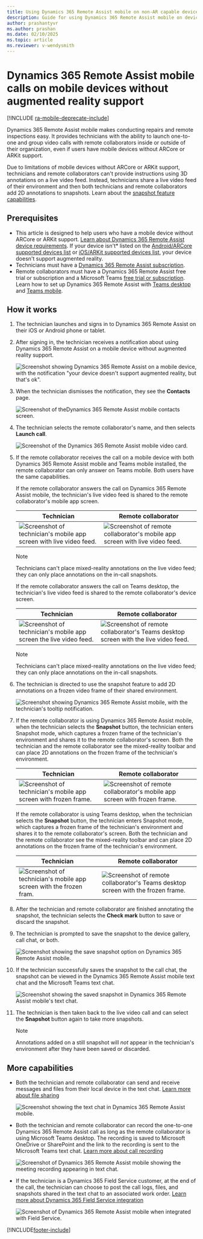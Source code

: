 ```yaml
---
title: Using Dynamics 365 Remote Assist mobile on non-AR capable devices 
description: Guide for using Dynamics 365 Remote Assist mobile on devices without AR capabilities.
author: prashantyvr
ms.author: prashan
ms.date: 02/10/2025
ms.topic: article
ms.reviewer: v-wendysmith
---
```


# Dynamics 365 Remote Assist mobile calls on mobile devices without augmented reality support

[!INCLUDE [ra-mobile-deprecate-include](../../includes/ra-mobile-deprecate.md)]

Dynamics 365 Remote Assist mobile makes conducting repairs and remote inspections easy. It provides technicians with the ability to launch one-to-one and group video calls with remote collaborators inside or outside of their organization, even if users have mobile devices without ARCore or ARKit support.

Due to limitations of mobile devices without ARCore or ARKit support, technicians and remote collaborators can't provide instructions using 3D annotations on a live video feed. Instead, technicians share a live video feed of their environment and then both technicians and remote collaborators add 2D annotations to snapshots. Learn about the [snapshot feature capabilities](./annotate-snapshot.md).

## Prerequisites

- This article is designed to help users who have a mobile device without ARCore or ARKit support. [Learn about Dynamics 365 Remote Assist device requirements](../requirements.md). If your device isn't* listed on the [Android/ARCore supported devices list](https://developers.google.com/ar/discover/supported-devices) or [iOS/ARKit supported devices list](https://developers.google.com/ar/discover/supported-devices#ios), your device doesn't support augmented reality.
- Technicians must have a [Dynamics 365 Remote Assist subscription](../buy-remote-assist.md).
- Remote collaborators must have a Dynamics 365 Remote Assist free trial or subscription and a Microsoft Teams [free trial or subscription](https://www.microsoft.com/microsoft-365/microsoft-teams/group-chat-software). Learn how to set up Dynamics 365 Remote Assist with [Teams desktop](../teams-pc-all.md) and [Teams mobile](../teams-mobile-all.md).

## How it works

1. The technician launches and signs in to Dynamics 365 Remote Assist on their iOS or Android phone or tablet.

1. After signing in, the technician receives a notification about using Dynamics 365 Remote Assist on a mobile device without augmented reality support.

   ![Screenshot showing Dynamics 365 Remote Assist on a mobile device, with the notification "your device doesn't support augmented reality, but that's ok".](./media/no-ar-1.jpg "AR Notification")

1. When the technician dismisses the notification, they see the **Contacts** page.

   ![Screenshot of theDynamics 365 Remote Assist mobile contacts screen.](./media/no-ar-2.jpg "Contacts")

1. The technician selects the remote collaborator's name, and then selects **Launch call**.   

   ![Screenshot of the Dynamics 365 Remote Assist mobile video card.](./media/no-ar-launch-call.jpg "Screenshot of the Dynamics 365 Remote Assist mobile video card")
   

5. If the remote collaborator receives the call on a mobile device with both Dynamics 365 Remote Assist mobile and Teams mobile installed, the remote collaborator can only answer on Teams mobile. Both users have the same capabilities.

   If the remote collaborator answers the call on Dynamics 365 Remote Assist mobile, the technician's live video feed is shared to the remote collaborator's mobile app screen.

    |Technician|Remote collaborator|
    |------------------------------------------------|------------------------------------------------|
    |![Screenshot of technician's mobile app screen with live video feed.](./media/technician-7.jpg)|![Screenshot of remote collaborator's mobile app screen with live video feed.](./media/remote-collaborator-7.jpg)|  

   > [!NOTE]
   > Technicians can't place mixed-reality annotations on the live video feed; they can only place annotations on the in-call snapshots.

   If the remote collaborator answers the call on Teams desktop, the technician's live video feed is shared to the remote collaborator's device screen.
   
   |Technician|Remote collaborator|
   |----------------------------------|--------------------------------------------------------------------|
   |![Screenshot of technician's mobile app screen the live video feed.](./media/technician-8.jpg)|![Screenshot of remote collaborator's Teams desktop screen with the live video feed.](./media/remote-collaborator-desktop-8.jpg)|  

   > [!NOTE]
   > Technicians can't place mixed-reality annotations on the live video feed; they can only place annotations on the in-call snapshots.

   

6. The technician is directed to use the snapshot feature to add 2D annotations on a frozen video frame of their shared environment.

   ![Screenshot showing Dynamics 365 Remote Assist mobile, with the technician's tooltip notification.](./media/technician-share-snapshot.jpg "Screenshot showing Dynamics 365 Remote Assist mobile, with the technician's tooltip notification")

7. If the remote collaborator is using Dynamics 365 Remote Assist mobile, when the technician selects the **Snapshot** button, the technician enters Snapshot mode, which captures a frozen frame of the technician's environment and shares it to the remote collaborator's screen. Both the technician and the remote collaborator see the mixed-reality toolbar and can  place 2D annotations on the frozen frame of the technician's environment.

   |Technician|Remote collaborator|
   |------------------------------------------------|------------------------------------------------|
   |![Screenshot of technician's mobile app screen with frozen frame.](./media/technician-9.jpg)|![Screenshot of remote collaborator's mobile app screen with frozen frame.](./media/remote-collaborator-9.jpg)|  

   If the remote collaborator is using Teams desktop, when the technician selects the **Snapshot** button, the technician enters Snapshot mode, which captures a frozen frame of the technician's environment and shares it to the remote collaborator's screen. Both the technician and the remote collaborator see the mixed-reality toolbar and can place 2D annotations on the frozen frame of the technician's environment.

   |Technician|Remote collaborator|
   |----------------------------------|--------------------------------------------------------------------|
   |![Screenshot of technician's mobile app screen with the frozen fram.](./media/technician-10.jpg)|![Screenshot of remote collaborator's Teams desktop screen with the frozen frame.](./media/remote-collaborator-desktop-10.jpg)| 

8. After the technician and remote collaborator are finished annotating the snapshot, the technician selects the **Check mark** button to save or discard the snapshot.

9. The technician is prompted to save the snapshot to the device gallery, call chat, or both. 

    ![Screenshot showing the save snapshot option on Dynamics 365 Remote Assist mobile.](./media/no-ar-3.jpg)

10. If the technician successfully saves the snapshot to the call chat, the snapshot can be viewed in the Dynamics 365 Remote Assist mobile text chat and the Microsoft Teams text chat.

    ![Screenshot showing the saved snapshot in Dynamics 365 Remote Assist mobile's text chat.](./media/no-ar-4.jpg)

11. The technician is then taken back to the live video call and can select the **Snapshot** button again to take more snapshots.

    > [!NOTE]
    > Annotations added on a still snapshot will *not* appear in the technician's environment after they have been saved or discarded.

## More capabilities

- Both the technician and remote collaborator can send and receive messages and files from their local device in the text chat. [Learn more about file sharing](./file-sharing.md)

    ![Screenshot showing the text chat in Dynamics 365 Remote Assist mobile.](./media/no-ar-5.jpg)

- Both the technician and remote collaborator can record the one-to-one Dynamics 365 Remote Assist call as long as the remote collaborator is using Microsoft Teams desktop. The recording is saved to Microsoft OneDrive or SharePoint and the link to the recording is sent to the Microsoft Teams text chat. [Learn more about call recording](./call-recording.md)

    ![Screenshot of Dynamics 365 Remote Assist mobile showing the meeting recording appearing in text chat.](./media/no-ar-6.jpg)

- If the technician is a Dynamics 365 Field Service customer, at the end of the call, the technician can choose to post the call logs, files, and snapshots shared in the text chat to an associated work order. [Learn more about Dynamics 365 Field Service integration](./fs-integration.md)

    ![Screenshot of Dynamics 365 Remote Assist mobile when integrated with Field Service.](./media/no-ar-7.jpg "Field Service")


[!INCLUDE[footer-include](../../includes/footer-banner.md)]
